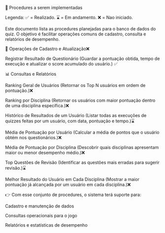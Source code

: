 📌 Procedures a serem implementadas 

Legenda: ✅ = Realizado. ⌛ = Em andamento. ❌ = Nao iniciado.

Este documento lista as procedures planejadas para o banco de dados do quiz.
O objetivo é facilitar operações comuns de cadastro, consulta e relatórios de desempenho.

🔧 Operações de Cadastro e Atualização❌

Registrar Resultado de Questionário (Guardar a pontuação obtida, tempo de execução e atualizar o score acumulado do usuário.) ✅

📊 Consultas e Relatórios

Ranking Geral de Usuários (Retornar os Top N usuários em ordem de pontuação.)❌

Ranking por Disciplina (Retornar os usuários com maior pontuação dentro de uma disciplina específica.)❌

Histórico de Resultados de um Usuário (Listar todas as execuções de quizzes feitas por um usuário, com data, pontuação e tempo.)⌛

Média de Pontuação por Usuário (Calcular a média de pontos que o usuário obtém nos questionários.)❌

Média de Pontuação por Disciplina (Descobrir quais disciplinas apresentam maior ou menor desempenho médio.)❌

Top Questões de Revisão (Identificar as questões mais erradas para sugerir revisão.)⌛

Melhor Resultado do Usuário em Cada Disciplina (Mostrar a maior pontuação já alcançada por um usuário em cada disciplina.)❌


👉 Com esse conjunto de procedures, o sistema terá suporte para:

Cadastro e manutenção de dados

Consultas operacionais para o jogo

Relatórios e estatísticas de desempenho
